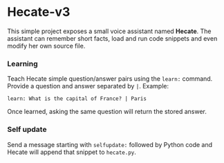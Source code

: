 # Hecate-v3

This simple project exposes a small voice assistant named **Hecate**. The
assistant can remember short facts, load and run code snippets and even modify
her own source file.

### Learning

Teach Hecate simple question/answer pairs using the `learn:` command. Provide a
question and answer separated by `|`. Example:

```
learn: What is the capital of France? | Paris
```

Once learned, asking the same question will return the stored answer.

### Self update

Send a message starting with `selfupdate:` followed by Python code and Hecate
will append that snippet to `hecate.py`.
